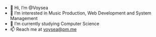 - 👋 Hi, I’m @Voysea
- 👀 I’m interested in Music Production, Web Development and System Management
- 🌱 I’m currently studying Computer Science
- 📫 Reach me at voysea@pm.me

<!---
Voysea/Voysea is a ✨ special ✨ repository because its `README.md` (this file) appears on your GitHub profile.
You can click the Preview link to take a look at your changes.
--->

